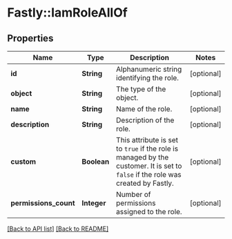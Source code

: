 # Fastly::IamRoleAllOf

## Properties

| Name | Type | Description | Notes |
| ---- | ---- | ----------- | ----- |
| **id** | **String** | Alphanumeric string identifying the role. | [optional] |
| **object** | **String** | The type of the object. | [optional] |
| **name** | **String** | Name of the role. | [optional] |
| **description** | **String** | Description of the role. | [optional] |
| **custom** | **Boolean** | This attribute is set to `true` if the role is managed by the customer. It is set to `false` if the role was created by Fastly. | [optional] |
| **permissions_count** | **Integer** | Number of permissions assigned to the role. | [optional] |

[[Back to API list]](../../README.md#endpoints) [[Back to README]](../../README.md)

